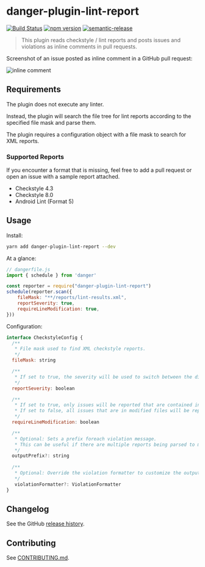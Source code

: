 # danger-plugin-lint-report

[![Build Status](https://github.com/damian-burke/danger-plugin-lint-report/actions/workflows/test.yml/badge.svg)](https://github.com/damian-burke/danger-plugin-lint-report/actions/workflows/test.yml)
[![npm version](https://badge.fury.io/js/danger-plugin-lint-report.svg)](https://badge.fury.io/js/danger-plugin-lint-report)
[![semantic-release](https://img.shields.io/badge/%20%20%F0%9F%93%A6%F0%9F%9A%80-semantic--release-e10079.svg)](https://github.com/semantic-release/semantic-release)

> This plugin reads checkstyle / lint reports and posts issues and violations as inline comments in pull requests.

Screenshot of an issue posted as inline comment in a GitHub pull request:

![inline comment](/screenshots/screenshot-inline-comment.png?raw=true "Inline Comment")


## Requirements

The plugin does not execute any linter. 

Instead, the plugin will search the file tree for lint reports according to the specified file mask and parse them.

The plugin requires a configuration object with a file mask to search for XML reports.

### Supported Reports

If you encounter a format that is missing, feel free to add a pull request or open an issue with a sample report attached.

- Checkstyle 4.3
- Checkstyle 8.0
- Android Lint (Format 5)

## Usage

Install:

```sh
yarn add danger-plugin-lint-report --dev
```

At a glance:

```js
// dangerfile.js
import { schedule } from 'danger'

const reporter = require("danger-plugin-lint-report")
schedule(reporter.scan({
    fileMask: "**/reports/lint-results.xml",
    reportSeverity: true,
    requireLineModification: true,
}))
```

Configuration:
```js
interface CheckstyleConfig {
  /**
   * File mask used to find XML checkstyle reports.
   */
  fileMask: string

  /**
   * If set to true, the severity will be used to switch between the different message formats (message, warn, fail).
   */
  reportSeverity: boolean

  /**
   * If set to true, only issues will be reported that are contained in the current changeset (line comparison).
   * If set to false, all issues that are in modified files will be reported.
   */
  requireLineModification: boolean

  /**
   * Optional: Sets a prefix foreach violation message.
   * This can be useful if there are multiple reports being parsed to make them distinguishable.
   */
  outputPrefix?: string
  
  /**
   * Optional: Override the violation formatter to customize the output message.
   */
   violationFormatter?: ViolationFormatter
}
```
## Changelog

See the GitHub [release history](https://github.com/damian-burke/danger-plugin-lint-report/releases).

## Contributing

See [CONTRIBUTING.md](CONTRIBUTING.md).

